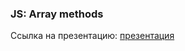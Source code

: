 ### JS: Array methods
Ссылка на презентацию: [презентация](https://github.com/ait-tr/cohort42.2/blob/main/front_end/lesson_17/Lesson17_JS_Object_array_methods.pdf)
